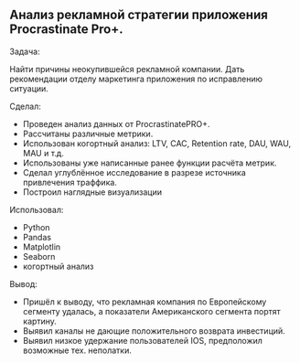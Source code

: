 ## Анализ рекламной стратегии приложения Procrastinate Pro+.
Задача:

Найти причины неокупившейся рекламной компании. Дать рекомендации отделу маркетинга приложения по исправлению ситуации.

Сделал:
- Проведен анализ данных от ProcrastinatePRO+.
- Рассчитаны различные метрики.
- Использован когортный анализ: LTV, CAC, Retention rate, DAU, WAU, MAU и т.д.
- Использованы уже написанные ранее функции расчёта метрик.
- Сделал углублённое исследование в разрезе источника привлечения траффика.
- Построил наглядные визуализации

Использовал:

- Python
- Pandas
- Matplotlin
- Seaborn
- когортный анализ

Вывод:

- Пришёл к выводу, что рекламная компания по Европейскому сегменту удалась, а показатели Американского сегмента портят картину.
- Выявил каналы не дающие положительного возврата инвестиций.
- Выявил низкое удержание пользователей IOS, предположил возможные тех. неполатки.


